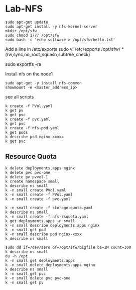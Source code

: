 # Lab-NFS

```shell
sudo apt-get update 
sudo apt-get install -y nfs-kernel-server
mkdir /opt/sfw
sudo chmod 1777 /opt/sfw
sudo bash -c 'echo software > /opt/sfw/hello.txt'
```
Add a line in /etc/exports
sudo vi /etc/exports
/opt/sfw/  *(rw,sync,no_root_squash,subtree_check)

sudo exportfs -ra

Install nfs on the node1
```shell
sudo apt-get -y install nfs-common
showmount -e <master_address_ip>
```
see all scripts
```shell
k create -f PVol.yaml
k get pv
k get pvc
k create -f pvc.yaml
k get pvc
k create -f nfs-pod.yaml
k get pods
k describe pod nginx-xxxxx
k get pvc
```
## Resource Quota
```shell
k delete deployments.apps nginx 
k delete pvc pvc-one 
k delete pv pvvol-1 
k create namespace small
k describe ns small 
k -n small create PVol.yaml 
k -n small create -f PVol.yaml 
k -n small create -f pvc.yaml 

k -n small create -f storage-quota.yaml 
k describe ns small
k -n small create -f nfs-rsquota.yaml 
k get deployments.apps -n small
k -n small describe deployments.apps nginx 
k -n small get pod
k -n small describe pod nginx-xxxx
k describe ns small

sudo dd if=/dev/zero of=/opt/sfw/bigfile bs=1M count=300
k describe ns small
du -h /opt
k -n small get deployments.apps 
k -n small delete deployments.apps nginx
k describe ns small
k -n small get pvc
k -n small delete pvc pvc-one 
k -n small get pv 


```
